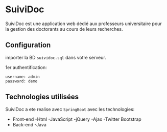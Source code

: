 # SuiviDoc
SuiviDoc est une application web dédié aux professeurs universitaire pour la gestion des doctorants au cours de leurs recherches.

## Configuration
importer la BD `suividoc.sql` dans votre serveur.

1er authentification:
```
username: admin
password: demo
```
## Technologies utilisées
SuiviDoc a ete realise avec `SpringBoot` avec les technologies:
- Front-end
  -Html
  -JavaScript
  -jQuery
  -Ajax
  -Twitter Bootstrap
- Back-end
  -Java
